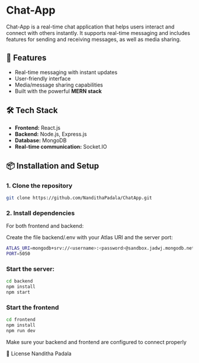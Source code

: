 # Chat-App

Chat-App is a real-time chat application that helps users interact and connect with others instantly. It supports real-time messaging and includes features for sending and receiving messages, as well as media sharing.

## 🚀 Features

- Real-time messaging with instant updates
- User-friendly interface
- Media/message sharing capabilities
- Built with the powerful **MERN stack**

## 🛠 Tech Stack

- **Frontend:** React.js
- **Backend:** Node.js, Express.js
- **Database:** MongoDB
- **Real-time communication:** Socket.IO

## 📦 Installation and Setup

### 1. Clone the repository
```bash
git clone https://github.com/NandithaPadala/ChatApp.git
```
### 2. Install dependencies
For both frontend and backend:

Create the file backend/.env with your Atlas URI and the server port:
```bash
ATLAS_URI=mongodb+srv://<username>:<password>@sandbox.jadwj.mongodb.net/
PORT=5050
```
### Start the server:

```bash
cd backend
npm install
npm start
````
### Start the frontend
```bash
cd frontend
npm install
npm run dev
```
Make sure your backend and frontend are configured to connect properly

📄 License
Nanditha Padala
